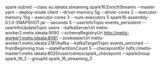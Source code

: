spark-submit --class eu.ideata.streaming.spark16.EnrichStreams --master yarn --deploy-mode client --driver-memory 5g --driver-cores 2 --executor-memory 10g --executor-cores 3 --num-executors 5 spark16-assembly-0.1.0-SNAPSHOT.jar --seconds 5 --userInfoTopic events_persistent --userInfoUpdateTopic users --kafkaServerUrl metis-worker2.metis.ideata:9092 --schemaRegistryUrl http://metis-worker1.metis.ideata:8081 --zookeeperUrl metis-worker1.metis.ideata:2181/kafka --kafkaTargetTopic events_enriched --fromBeginning true --statePartitionCount 5 --checkpointDir hdfs://metis-master1.metis.ideata:8020/user/centos/spark_checkpoint --sparkGroup spark_16_2 --groupId spark_16_streaming_3  
